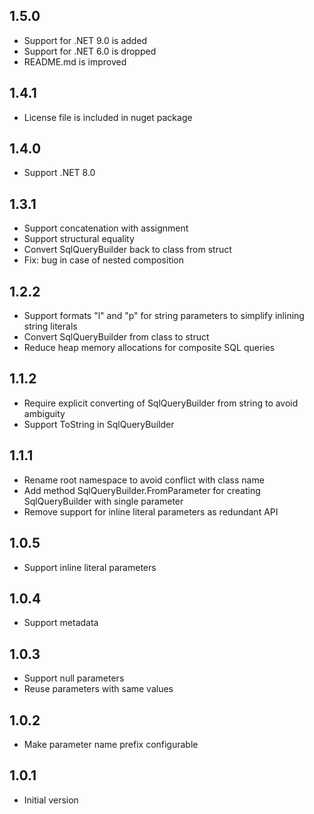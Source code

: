 ## 1.5.0
- Support for .NET 9.0 is added
- Support for .NET 6.0 is dropped
- README.md is improved

## 1.4.1
- License file is included in nuget package

## 1.4.0
- Support .NET 8.0

## 1.3.1
- Support concatenation with assignment
- Support structural equality
- Convert SqlQueryBuilder back to class from struct
- Fix: bug in case of nested composition

## 1.2.2
- Support formats "l" and "p" for string parameters to simplify inlining string literals
- Convert SqlQueryBuilder from class to struct
- Reduce heap memory allocations for composite SQL queries

## 1.1.2
- Require explicit converting of SqlQueryBuilder from string to avoid ambiguity
- Support ToString in SqlQueryBuilder

## 1.1.1
- Rename root namespace to avoid conflict with class name
- Add method SqlQueryBuilder.FromParameter for creating SqlQueryBuilder with single parameter
- Remove support for inline literal parameters as redundant API

## 1.0.5
- Support inline literal parameters

## 1.0.4
- Support metadata

## 1.0.3
- Support null parameters
- Reuse parameters with same values

## 1.0.2
- Make parameter name prefix configurable

## 1.0.1
- Initial version